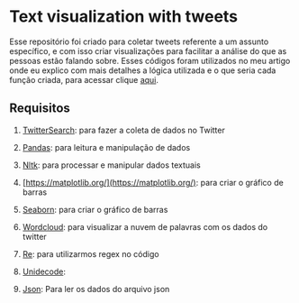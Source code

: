 # Text visualization with tweets

Esse repositório foi criado para coletar tweets referente a um assunto específico, e com isso criar visualizações para facilitar a análise do que as pessoas estão falando sobre.
Esses códigos foram utilizados no meu artigo onde eu explico com mais detalhes a lógica utilizada e o que seria cada função criada, para acessar clique [aqui](https://lauradamacenoalmeida.github.io/2020/02/13/worcloud-anne-with-an-e.html).

## Requisitos
1. [TwitterSearch](https://twittersearch.readthedocs.io/en/latest/): para fazer a coleta de dados no Twitter

2. [Pandas](https://pandas.pydata.org/docs/): para leitura e manipulação de dados

3. [Nltk](https://www.nltk.org/): para processar e manipular dados textuais

4. [https://matplotlib.org/](https://matplotlib.org/): para criar o gráfico de barras

6. [Seaborn](https://seaborn.pydata.org/): para criar o gráfico de barras

7. [Wordcloud](https://github.com/amueller/word_cloud): para visualizar a nuvem de palavras com os dados do twitter

8. [Re](https://docs.python.org/3/library/re.html): para utilizarmos regex no código

9. [Unidecode](https://pypi.org/project/Unidecode/): 

10. [Json](https://docs.python.org/3/library/json.html): Para ler os dados do arquivo json
